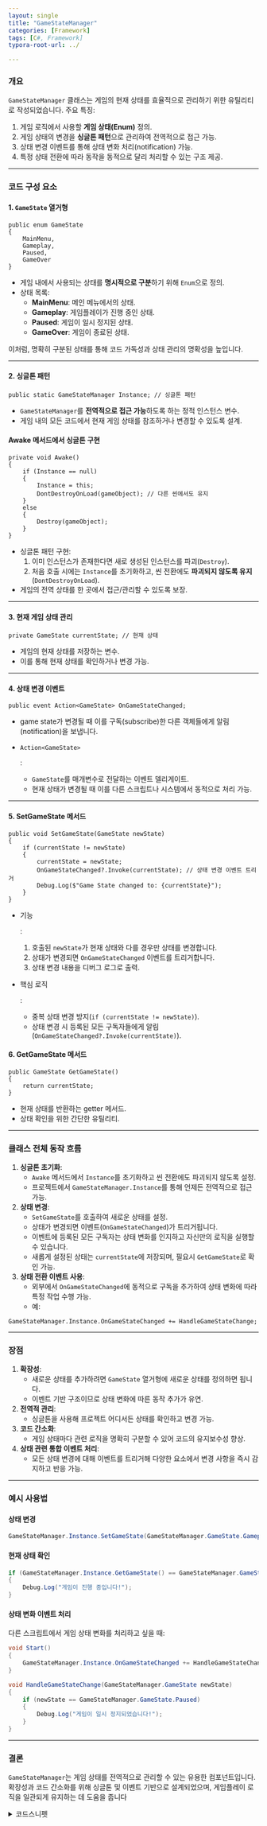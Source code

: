 ```yaml
---
layout: single
title: "GameStateManager"
categories: [Framework]
tags: [C#, Framework]
typora-root-url: ../

---
```


### **개요**

`GameStateManager` 클래스는 게임의 현재 상태를 효율적으로 관리하기 위한 유틸리티로 작성되었습니다.
  주요 특징:

1. 게임 로직에서 사용할 **게임 상태(Enum)** 정의.
2. 게임 상태의 변경을 **싱글톤 패턴**으로 관리하여 전역적으로 접근 가능.
3. 상태 변경 이벤트를 통해 상태 변화 처리(notification) 가능.
4. 특정 상태 전환에 따라 동작을 동적으로 달리 처리할 수 있는 구조 제공.

------

### **코드 구성 요소**

#### 1. **`GameState` 열거형**

```
public enum GameState
{
    MainMenu,
    Gameplay,
    Paused,
    GameOver
}
```

- 게임 내에서 사용되는 상태를 **명시적으로 구분**하기 위해 `Enum`으로 정의.
- 상태 목록:   
  - **MainMenu**: 메인 메뉴에서의 상태.
  - **Gameplay**: 게임플레이가 진행 중인 상태.
  - **Paused**: 게임이 일시 정지된 상태.
  - **GameOver**: 게임이 종료된 상태.

이처럼, 명확히 구분된 상태를 통해 코드 가독성과 상태 관리의 명확성을 높입니다.

------

#### 2. **싱글톤 패턴**

```
public static GameStateManager Instance; // 싱글톤 패턴
```

- `GameStateManager`를 **전역적으로 접근 가능**하도록 하는 정적 인스턴스 변수.
- 게임 내의 모든 코드에서 현재 게임 상태를 참조하거나 변경할 수 있도록 설계.

#### **Awake 메서드에서 싱글톤 구현**

```
private void Awake()
{
    if (Instance == null)
    {
        Instance = this;
        DontDestroyOnLoad(gameObject); // 다른 씬에서도 유지
    }
    else
    {
        Destroy(gameObject);
    }
}
```

- 싱글톤 패턴 구현:   
  1. 이미 인스턴스가 존재한다면 새로 생성된 인스턴스를 파괴(`Destroy`).
  2. 처음 호출 시에는 `Instance`를 초기화하고, 씬 전환에도 **파괴되지 않도록 유지**(`DontDestroyOnLoad`).
- 게임의 전역 상태를 한 곳에서 접근/관리할 수 있도록 보장.

------

#### 3. **현재 게임 상태 관리**

```
private GameState currentState; // 현재 상태
```

- 게임의 현재 상태를 저장하는 변수.
- 이를 통해 현재 상태를 확인하거나 변경 가능.

------

#### 4. **상태 변경 이벤트**

```
public event Action<GameState> OnGameStateChanged;
```

- game state가 변경될 때 이를 구독(subscribe)한 다른 객체들에게 알림(notification)을 보냅니다.

- `Action<GameState>`

  :   

  - `GameState`를 매개변수로 전달하는 이벤트 델리게이트.
  - 현재 상태가 변경될 때 이를 다른 스크립트나 시스템에서 동적으로 처리 가능.

------

#### 5. **SetGameState 메서드**

```
public void SetGameState(GameState newState)
{
    if (currentState != newState)
    {
        currentState = newState;
        OnGameStateChanged?.Invoke(currentState); // 상태 변경 이벤트 트리거
        Debug.Log($"Game State changed to: {currentState}");
    }
}
```

- 기능

  :   

  1. 호출된 `newState`가 현재 상태와 다를 경우만 상태를 변경합니다.
  2. 상태가 변경되면 `OnGameStateChanged` 이벤트를 트리거합니다.
  3. 상태 변경 내용을 디버그 로그로 출력.

- 핵심 로직

  :   

  - 중복 상태 변경 방지(`if (currentState != newState)`).
  - 상태 변경 시 등록된 모든 구독자들에게 알림(`OnGameStateChanged?.Invoke(currentState)`).

#### 6. **GetGameState 메서드**

```
public GameState GetGameState()
{
    return currentState;
}
```

- 현재 상태를 반환하는 getter 메서드.
- 상태 확인을 위한 간단한 유틸리티.

------

### **클래스 전체 동작 흐름**

1. **싱글톤 초기화**:
   - `Awake` 메서드에서 `Instance`를 초기화하고 씬 전환에도 파괴되지 않도록 설정.
   - 프로젝트에서 `GameStateManager.Instance`를 통해 언제든 전역적으로 접근 가능.
2. **상태 변경**:
   - `SetGameState`를 호출하여 새로운 상태를 설정.
   - 상태가 변경되면 이벤트(`OnGameStateChanged`)가 트리거됩니다.
   - 이벤트에 등록된 모든 구독자는 상태 변화를 인지하고 자신만의 로직을 실행할 수 있습니다.
   - 새롭게 설정된 상태는 `currentState`에 저장되며, 필요시 `GetGameState`로 확인 가능.
3. **상태 전환 이벤트 사용**:
   - 외부에서 `OnGameStateChanged`에 동적으로 구독을 추가하여 상태 변화에 따라 특정 작업 수행 가능.
   - 예:

```
GameStateManager.Instance.OnGameStateChanged += HandleGameStateChange;
```

------

### **장점**

1. **확장성**:
   - 새로운 상태를 추가하려면 `GameState` 열거형에 새로운 상태를 정의하면 됩니다.
   - 이벤트 기반 구조이므로 상태 변화에 따른 동작 추가가 유연.
2. **전역적 관리**:
   - 싱글톤을 사용해 프로젝트 어디서든 상태를 확인하고 변경 가능.
3. **코드 간소화**:
   - 게임 상태마다 관련 로직을 명확히 구분할 수 있어 코드의 유지보수성 향상.
4. **상태 관련 통합 이벤트 처리**:
   - 모든 상태 변경에 대해 이벤트를 트리거해 다양한 요소에서 변경 사항을 즉시 감지하고 반응 가능.

------

### **예시 사용법**

#### **상태 변경**

```csharp
GameStateManager.Instance.SetGameState(GameStateManager.GameState.Gameplay);
```

#### **현재 상태 확인**

```csharp
if (GameStateManager.Instance.GetGameState() == GameStateManager.GameState.Gameplay)
{
    Debug.Log("게임이 진행 중입니다!");
}
```

#### **상태 변화 이벤트 처리**

다른 스크립트에서 게임 상태 변화를 처리하고 싶을 때:

```csharp
void Start()
{
    GameStateManager.Instance.OnGameStateChanged += HandleGameStateChange;
}

void HandleGameStateChange(GameStateManager.GameState newState)
{
    if (newState == GameStateManager.GameState.Paused)
    {
        Debug.Log("게임이 일시 정지되었습니다!");
    }
}
```

------

### **결론**

`GameStateManager`는 게임 상태를 전역적으로 관리할 수 있는 유용한 컴포넌트입니다. 확장성과 코드 간소화를 위해 싱글톤 및 이벤트 기반으로 설계되었으며, 게임플레이 로직을 일관되게 유지하는 데 도움을 줍니다

<details markdown="1"> <summary>코드스니펫</summary>

  ```csharp
public class GameStateManager : MonoBehaviour
{
    // 게임 상태 정의
    public enum GameState
    {
        MainMenu,
        Gameplay,
        Paused,
        GameOver
    }

    public static GameStateManager Instance; // 싱글톤 패턴

    private GameState currentState; // 현재 게임 상태

    // 상태 변경 이벤트 (구독 가능)
    public event Action<GameState> OnGameStateChanged;

    private void Awake()
    {
        if (Instance == null)
        {
            Instance = this;
            DontDestroyOnLoad(gameObject); // 다른 씬에서도 유지
        }
        else
        {
            Destroy(gameObject);
        }
    }

    // 게임 상태를 설정하고 이벤트 호출
    public void SetGameState(GameState newState)
    {
        if (currentState != newState)
        {
            currentState = newState;
            OnGameStateChanged?.Invoke(currentState); // 상태 변경 이벤트 트리거
            Debug.Log($"Game State changed to: {currentState}");
        }
    }

    // 게임 상태를 반환
    public GameState GetGameState()
    {
        return currentState;
    }
}
  ```

</details>
